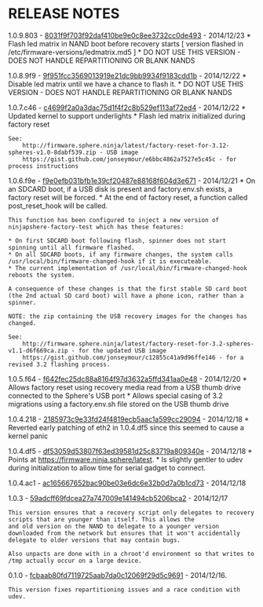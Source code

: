 RELEASE NOTES
=============

1.0.9.803 - [8031f9f703f92daf410be9e0c8ee3732cc0de493](https://firmware.sphere.ninja/latest/nand-8031f9f703f92daf410be9e0c8ee3732cc0de493.tgz) - 2014/12/23
	* Flash led matrix in NAND boot before recovery starts [ version flashed in /etc/firmware-versions/ledmatrix.md5 ]
	* DO NOT USE THIS VERSION - DOES NOT HANDLE REPARTITIONING OR BLANK NANDS

1.0.8.9f9 - [9f951fcc3569013919e21dc9bb9934f9183cdd1b](https://firmware.sphere.ninja/latest/nand-9f951fcc3569013919e21dc9bb9934f9183cdd1b.tgz) - 2014/12/22
	* Disable led matrix until we have a chance to flash it.
	* DO NOT USE THIS VERSION - DOES NOT HANDLE REPARTITIONING OR BLANK NANDS

1.0.7.c46 - [c4699f2a0a3dac75d1f4f2c8b529ef113af72ed4](https://firmware.sphere.ninja/latest/nand-c4699f2a0a3dac75d1f4f2c8b529ef113af72ed4.tgz) - 2014/12/22
	* Updated kernel to support underlights
	* Flash led matrix initialized during factory reset

	See:
		http://firmware.sphere.ninja/latest/factory-reset-for-3.12-spheres-v1.0-8dabf539.zip - USB image
		https://gist.github.com/jonseymour/e6bbc4862a7527e5c45c - for process instructions


1.0.6.f9e - [f9e0efb031bfb1e39cf20487e88168f604d3e671](https://firmware.sphere.ninja/latest/nand-f9e0efb031bfb1e39cf20487e88168f604d3e671.tgz) - 2014/12/21
	* On an SDCARD boot, if a USB disk is present and factory.env.sh exists, a factory reset will be forced.
	* At the end of factory reset, a function called post_reset_hook will be called.

	This function has been configured to inject a new version of ninjapshere-factory-test which has these features:

	* On first SDCARD boot following flash, spinner does not start spinning until all firmware flashed.
	* On all SDCARD boots, if any firmware changes, the system calls /usr/local/bin/firmware-changed-hook if it is executeable.
	* The current implementation of /usr/local/bin/firmware-changed-hook reboots the system.

	A consequence of these changes is that the first stable SD card boot (the 2nd actual SD card boot) will have a phone icon, rather than a spinner.

	NOTE: the zip containing the USB recovery images for the changes has changed.

	See:
		http://firmware.sphere.ninja/latest/factory-reset-for-3.2-spheres-v1.1-d6f669ca.zip - for the updated USB image
		https://gist.github.com/jonseymour/c12855c41a9d96ffe146 - for a revised 3.2 flashing process.


1.0.5.f64 - [f642fec25dc88a8164f97d3632a5ffd341aa0e48](https://firmware.sphere.ninja/latest/nand-f642fec25dc88a8164f97d3632a5ffd341aa0e48.tgz) - 2014/12/20
	* Allows factory reset using recovery media read from a USB thumb drive connected to the Sphere's USB port
	* Allows special casing of 3.2 migrations using a factory.env.sh file stored on the USB thumb drive

1.0.4.218 - [2185973c9e33fd24f4819ecb5aac1a599cc29094](https://firmware.sphere.ninja/latest/nand-2185973c9e33fd24f4819ecb5aac1a599cc29094.tgz) - 2014/12/18
	* Reverted early patching of eth2 in 1.0.4.df5 since this seemed to cause a kernel panic

1.0.4.df5 - [df53059d53807f63ed39581d25c83719a809340e](https://firmware.sphere.ninja/latest/nand-df53059d53807f63ed39581d25c83719a809340e.tgz) - 2014/12/18
	* Points at https://firmware.ninja.sphere/latest.
    * Is slightly gentler to udev during initialization to allow time for serial gadget to connect.

1.0.4.ac1 - [ac165667652bac90be03e6dc6e32b0d7a0b1cd73](https://firmware.sphere.ninja/latest/nand-ac165667652bac90be03e6dc6e32b0d7a0b1cd73.tgz) - 2014/12/18

1.0.3 - [59adcff69fdcea27a747009e141494cb5206bca2](https://firmware.sphere.ninja/latest/nand-59adcff69fdcea27a747009e141494cb5206bca2.tgz) - 2014/12/17

	This version ensures that a recovery script only delegates to recovery scripts that are younger than itself. This allows the
	and old version on the NAND to delegate to a younger version downloaded from the network but ensures that it won't accidentally
	delegate to older versions that may contain bugs.

	Also unpacts are done with in a chroot'd environment so that writes to /tmp actually occur on a large device.

0.1.0 - [fcbaab80fd7119725aab7da0c12069f29d5c9691](https://firmware.sphere.ninja/latest/nand-fcbaab80fd7119725aab7da0c12069f29d5c9691.tgz) - 2014/12/16.


	This version fixes repartitioning issues and a race condition with udev.